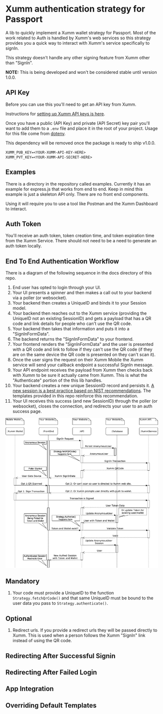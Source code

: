 # Xumm authentication strategy for Passport

A lib to quickly implement a Xumm wallet strategy for Passport. Most of the work related to Auth is handled by Xumm's web services so this strategy provides you a quick way to interact with Xumm's service specifically to signIn.

This strategy doesn't handle any other signing feature from Xumm other than "SignIn".

**NOTE:** This is being developed and won't be considered stable until version 1.0.0.

## API Key

Before you can use this you'll need to get an API key from Xumm.

Instructions for [setting up Xumm API keys is here](https://dev.to/wietse/xumm-sdk-1-get-your-xumm-api-credentials-5c3i).

Once you have a public (API Key) and private (API Secret) key pair you'll want to add them to a `.env` file and place it in the root of your project. Usage for this file come from [dotenv](https://www.npmjs.com/package/dotenv).

This dependency will be removed once the package is ready to ship v1.0.0.

```
XUMM_PUB_KEY=<YOUR-XUMM-API-KEY-HERE>
XUMM_PVT_KEY=<YOUR-XUMM-API-SECRET-HERE>
```

## Examples

There is a directory in the repository called examples. Currently it has an example for express.js that works from end to end. Keep in mind this example is just a skeleton API only. There are no front end components.

Using it will require you to use a tool like Postman and the Xumm Dashboard to interact.

## Auth Token

You'll receive an auth token, token creation time, and token expiration time from the Xumm Service. There should not need to be a need to generate an auth token locally.

## End To End Authentication Workflow

There is a diagram of the following sequence in the docs directory of this repo.

1. End user has opted to login through your UI.
1. Your UI presents a spinner and then makes a call out to your backend via a poller (or websocket).
1. Your backend then creates a UniqueID and binds it to your Session model.
1. Your backend then reaches out to the Xumm service (providing the UniqueID not an existing SessionID) and gets a payload that has a QR code and link details for people who can't use the QR code.
1. Your backend then takes that information and puts it into a "SignInFormData".
1. The backend returns the "SignInFormData" to your frontend.
1. Your frontend renders the "SignInFormData" and the user is presented with a QR code and link to follow if they can't use the QR code (if they are on the same device the QR code is presented on they can't scan it).
1. Once the user signs the request on their Xumm Mobile the Xumm service will send your callback endpoint a successful SignIn message.
1. Your API endpoint receives the payload from Xumm then checks back with Xumm to be sure it actually came from Xumm. This is what the "Authenticate" portion of the this lib handles.
1. Your backend creates a new unique SessionID record and persists it. [A new session is a best practice based on NIST recommendations](https://nvlpubs.nist.gov/nistpubs/SpecialPublications/NIST.SP.800-63b.pdf). The templates provided in this repo reinforce this recommendation.
1. Your UI receives this success (and new SessionID) through the poller (or websocket), closes the connection, and redirects your user to an auth success page.

![E2E process](/docs/images/E2E-Sequence.drawio.png)

## Mandatory

1. Your code must provide a UniqueID to the function `Strategy.fetchQrCode()` and that same UniqueID must be bound to the user data you pass to `Strategy.authenticate()`.

## Optional

1. Redirect urls. If you provide a redirect urls they will be passed directly to Xumm. This is used when a person follows the Xumm "SignIn" link instead of using the QR code.

## Redirecting After Successful Signin

## Redirecting After Failed Login

## App Integration

## Overriding Default Templates

